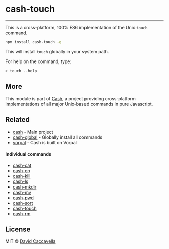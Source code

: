 # cash-touch

---

This is a cross-platform, 100% ES6 implementation of the Unix `touch` command.

```bash
npm install cash-touch -g
```

This will install `touch` globally in your system path.

For help on the command, type:

```bash
> touch --help
```

## More

This module is part of [Cash](https://github.com/dthree/cash), a project providing cross-platform implementations of all major Unix-based commands in pure Javascript.

## Related

- [cash](https://github.com/dthree/cash) - Main project
- [cash-global](https://npmjs.com/package/cash-global) - Globally install all commands
- [vorpal](https://github.com/dthree/vorpal) - Cash is built on Vorpal

#### Individual commands

- [cash-cat](https://npmjs.com/package/cash-cat)
- [cash-cp](https://npmjs.com/package/cash-cp)
- [cash-kill](https://npmjs.com/package/cash-kill)
- [cash-ls](https://npmjs.com/package/cash-ls)
- [cash-mkdir](https://npmjs.com/package/cash-mkdir)
- [cash-mv](https://npmjs.com/package/cash-mv)
- [cash-pwd](https://npmjs.com/package/cash-pwd)
- [cash-sort](https://npmjs.com/package/cash-sort)
- [cash-touch](https://npmjs.com/package/cash-touch)
- [cash-rm](https://npmjs.com/package/cash-rm)

## License

MIT © [David Caccavella](https://github.com/dthree)
